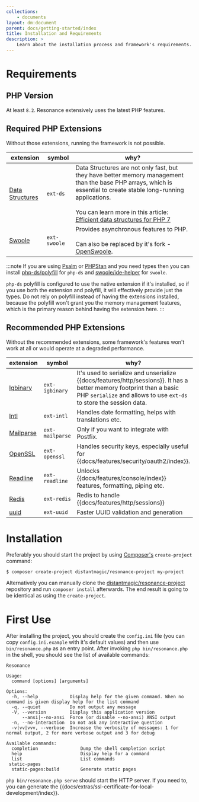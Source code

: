 ```yaml
---
collections: 
    - documents
layout: dm:document
parent: docs/getting-started/index
title: Installation and Requirements
description: >
    Learn about the installation process and framework's requirements.
---
```


# Requirements

## PHP Version

At least `8.2`. Resonance extensively uses the latest PHP features.

## Required PHP Extensions

Without those extensions, running the framework is not possible.

extension | symbol | why?
-|-|-
[Data Structures](https://www.php.net/manual/en/book.ds.php) | `ext-ds` | Data Structures are not only fast, but they have better memory management than the base PHP arrays, which is essential to create stable long-running applications.<br><br>You can learn more in this article: [Efficient data structures for PHP 7](https://medium.com/@rtheunissen/efficient-data-structures-for-php-7-9dda7af674cd)
[Swoole](https://www.swoole.com/) | `ext-swoole` | Provides asynchronous features to PHP.<br><br>Can also be replaced by it's fork - [OpenSwoole](https://openswoole.com/).

:::note
If you are using [Psalm](https://psalm.dev/) or [PHPStan](https://phpstan.org/) 
and you need types then you can install 
[php-ds/polyfill](https://github.com/php-ds/polyfill) for `php-ds` and
[swoole/ide-helper](https://github.com/swoole/ide-helper) for `swoole`.

`php-ds` polyfill is configured to use the native extension if it's installed,
so if you use both the extension and polyfill, it will effectively provide just
the types. Do not rely on polyfill instead of having the extensions installed,
because the polyfill won't grant you the memory management features, which
is the primary reason behind having the extension here.
:::

## Recommended PHP Extensions

Without the recommended extensions, some framework's features won't work at all 
or would operate at a degraded performance.

extension | symbol | why?
-|-|-
[Igbinary](https://www.php.net/manual/en/book.igbinary.php) | `ext-igbinary` | It's used to serialize and unserialize {{docs/features/http/sessions}}. It has a better memory footprint than a basic PHP `serialize` and allows to use `ext-ds` to store the session data.
[Intl](https://www.php.net/manual/en/book.intl.php) | `ext-intl` | Handles date formatting, helps with translations etc.
[Mailparse](https://www.php.net/manual/en/book.mailparse.php) | `ext-mailparse` | Only if you want to integrate with Postfix.
[OpenSSL](https://datatracker.ietf.org/doc/html/rfc7519) | `ext-openssl` | Handles security keys, especially useful for {{docs/features/security/oauth2/index}}.
[Readline](https://www.php.net/manual/en/book.readline.php) | `ext-readline` | Unlocks {{docs/features/console/index}} features, formatting, piping etc.
[Redis](https://github.com/phpredis/phpredis) | `ext-redis` | Redis to handle {{docs/features/http/sessions}}
[uuid](https://pecl.php.net/package/uuid) | `ext-uuid` | Faster UUID validation and generation

# Installation

Preferably you should start the project by using 
[Composer's](https://getcomposer.org/) `create-project` command:

```shell
$ composer create-project distantmagic/resonance-project my-project
```

Alternatively you can manually clone the
[distantmagic/resonance-project](https://github.com/distantmagic/resonance-project)
repository and run `composer install` afterwards. The end result is going to be
identical as using the `create-project`.

# First Use

After installing the project, you should create the `config.ini` file 
(you can copy `config.ini.example` with it's default values) 
and then use `bin/resonance.php` as an entry 
point. After invoking `php bin/resonance.php` in the shell, you should see
the list of available commands:

```shell
Resonance

Usage:
  command [options] [arguments]

Options:
  -h, --help            Display help for the given command. When no command is given display help for the list command
  -q, --quiet           Do not output any message
  -V, --version         Display this application version
      --ansi|--no-ansi  Force (or disable --no-ansi) ANSI output
  -n, --no-interaction  Do not ask any interactive question
  -v|vv|vvv, --verbose  Increase the verbosity of messages: 1 for normal output, 2 for more verbose output and 3 for debug

Available commands:
  completion                Dump the shell completion script
  help                      Display help for a command
  list                      List commands
 static-pages
  static-pages:build        Generate static pages
```

`php bin/resonance.php serve` should start the HTTP server. If you need to, 
you can generate the {{docs/extras/ssl-certificate-for-local-development/index}}.
